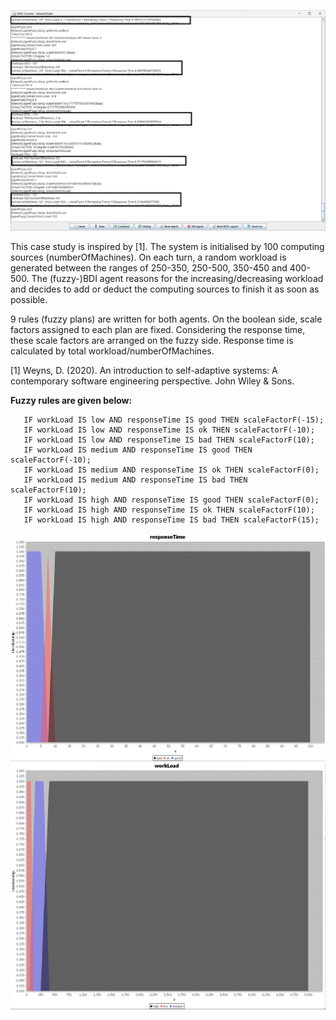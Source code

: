 ![screenshot](NetworkSystem.png)

This case study is inspired by [1]. The system is initialised by 100 computing sources (numberOfMachines). On each turn, a random workload is generated between the ranges of 250-350, 250-500, 350-450 and 400-500. 
The (fuzzy-)BDI agent reasons for the increasing/decreasing workload and decides to add or deduct the computing sources to finish it as soon as possible.

9 rules (fuzzy plans) are written for both agents.  On the boolean side, scale factors assigned to each plan are fixed. Considering the response time, these scale factors are arranged on the fuzzy side. Response time is calculated by total workload/numberOfMachines.

[1] Weyns, D. (2020). An introduction to self-adaptive systems: A contemporary software engineering perspective. John Wiley & Sons.

**Fuzzy rules are given below:**

```
   IF workLoad IS low AND responseTime IS good THEN scaleFactorF(-15);
   IF workLoad IS low AND responseTime IS ok THEN scaleFactorF(-10);
   IF workLoad IS low AND responseTime IS bad THEN scaleFactorF(10);
   IF workLoad IS medium AND responseTime IS good THEN scaleFactorF(-10);
   IF workLoad IS medium AND responseTime IS ok THEN scaleFactorF(0);
   IF workLoad IS medium AND responseTime IS bad THEN scaleFactorF(10);
   IF workLoad IS high AND responseTime IS good THEN scaleFactorF(0);
   IF workLoad IS high AND responseTime IS ok THEN scaleFactorF(10);
   IF workLoad IS high AND responseTime IS bad THEN scaleFactorF(15);

```

![screenshot](responseTime.png)
![screenshot](workLoad.png)





